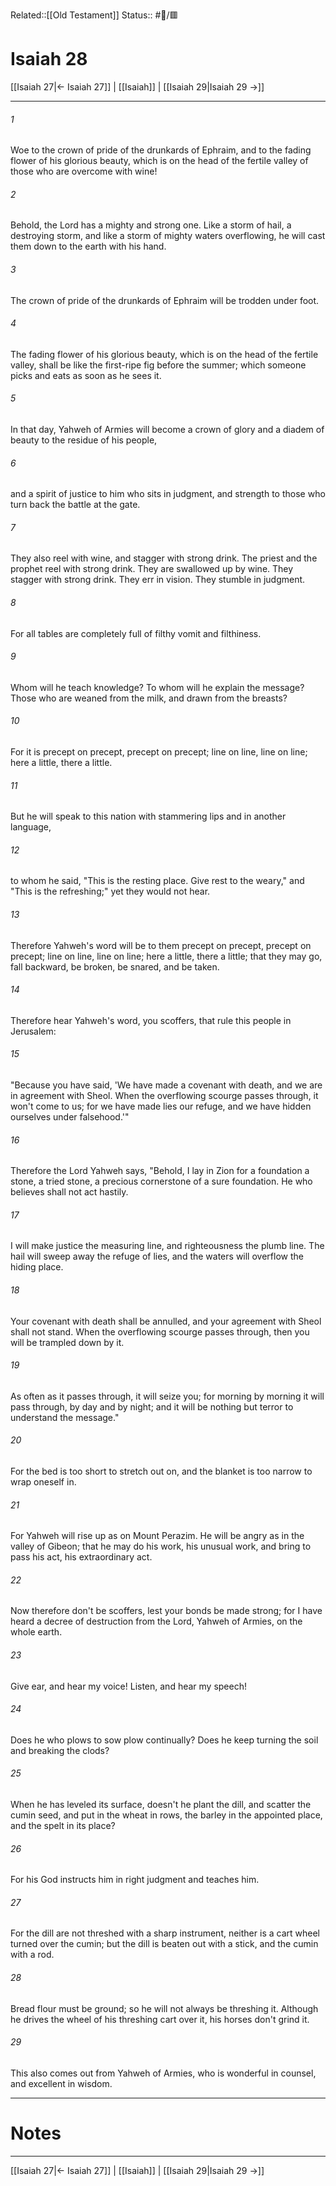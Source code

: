 Related::[[Old Testament]]
Status:: #📖/🟥
# Isaiah 28

[[Isaiah 27|← Isaiah 27]] | [[Isaiah]] | [[Isaiah 29|Isaiah 29 →]]
***



###### 1 
Woe to the crown of pride of the drunkards of Ephraim, and to the fading flower of his glorious beauty, which is on the head of the fertile valley of those who are overcome with wine! 

###### 2 
Behold, the Lord has a mighty and strong one. Like a storm of hail, a destroying storm, and like a storm of mighty waters overflowing, he will cast them down to the earth with his hand. 

###### 3 
The crown of pride of the drunkards of Ephraim will be trodden under foot. 

###### 4 
The fading flower of his glorious beauty, which is on the head of the fertile valley, shall be like the first-ripe fig before the summer; which someone picks and eats as soon as he sees it. 

###### 5 
In that day, Yahweh of Armies will become a crown of glory and a diadem of beauty to the residue of his people, 

###### 6 
and a spirit of justice to him who sits in judgment, and strength to those who turn back the battle at the gate. 

###### 7 
They also reel with wine, and stagger with strong drink. The priest and the prophet reel with strong drink. They are swallowed up by wine. They stagger with strong drink. They err in vision. They stumble in judgment. 

###### 8 
For all tables are completely full of filthy vomit and filthiness. 

###### 9 
Whom will he teach knowledge? To whom will he explain the message? Those who are weaned from the milk, and drawn from the breasts? 

###### 10 
For it is precept on precept, precept on precept; line on line, line on line; here a little, there a little. 

###### 11 
But he will speak to this nation with stammering lips and in another language, 

###### 12 
to whom he said, "This is the resting place. Give rest to the weary," and "This is the refreshing;" yet they would not hear. 

###### 13 
Therefore Yahweh's word will be to them precept on precept, precept on precept; line on line, line on line; here a little, there a little; that they may go, fall backward, be broken, be snared, and be taken. 

###### 14 
Therefore hear Yahweh's word, you scoffers, that rule this people in Jerusalem: 

###### 15 
"Because you have said, 'We have made a covenant with death, and we are in agreement with Sheol. When the overflowing scourge passes through, it won't come to us; for we have made lies our refuge, and we have hidden ourselves under falsehood.'" 

###### 16 
Therefore the Lord Yahweh says, "Behold, I lay in Zion for a foundation a stone, a tried stone, a precious cornerstone of a sure foundation. He who believes shall not act hastily. 

###### 17 
I will make justice the measuring line, and righteousness the plumb line. The hail will sweep away the refuge of lies, and the waters will overflow the hiding place. 

###### 18 
Your covenant with death shall be annulled, and your agreement with Sheol shall not stand. When the overflowing scourge passes through, then you will be trampled down by it. 

###### 19 
As often as it passes through, it will seize you; for morning by morning it will pass through, by day and by night; and it will be nothing but terror to understand the message." 

###### 20 
For the bed is too short to stretch out on, and the blanket is too narrow to wrap oneself in. 

###### 21 
For Yahweh will rise up as on Mount Perazim. He will be angry as in the valley of Gibeon; that he may do his work, his unusual work, and bring to pass his act, his extraordinary act. 

###### 22 
Now therefore don't be scoffers, lest your bonds be made strong; for I have heard a decree of destruction from the Lord, Yahweh of Armies, on the whole earth. 

###### 23 
Give ear, and hear my voice! Listen, and hear my speech! 

###### 24 
Does he who plows to sow plow continually? Does he keep turning the soil and breaking the clods? 

###### 25 
When he has leveled its surface, doesn't he plant the dill, and scatter the cumin seed, and put in the wheat in rows, the barley in the appointed place, and the spelt in its place? 

###### 26 
For his God instructs him in right judgment and teaches him. 

###### 27 
For the dill are not threshed with a sharp instrument, neither is a cart wheel turned over the cumin; but the dill is beaten out with a stick, and the cumin with a rod. 

###### 28 
Bread flour must be ground; so he will not always be threshing it. Although he drives the wheel of his threshing cart over it, his horses don't grind it. 

###### 29 
This also comes out from Yahweh of Armies, who is wonderful in counsel, and excellent in wisdom.

---
# Notes


***
[[Isaiah 27|← Isaiah 27]] | [[Isaiah]] | [[Isaiah 29|Isaiah 29 →]]
